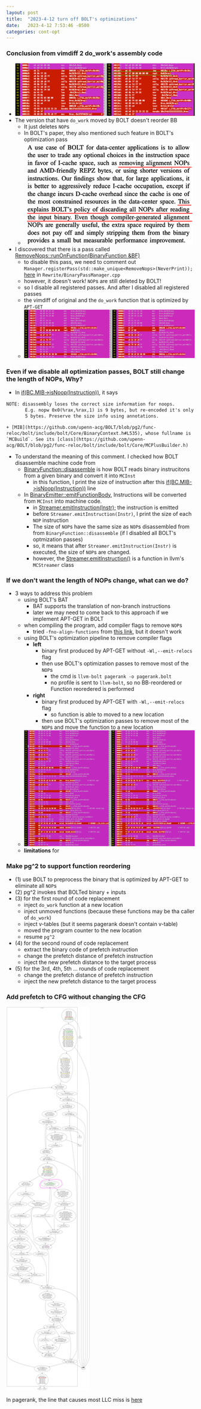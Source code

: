 ```yaml
---
layout: post
title:  "2023-4-12 turn off BOLT's optimizations"
date:   2023-4-12 7:53:46 -0500
categories: cont-opt 
---
```

### Conclusion from vimdiff 2 do_work's assembly code
- ![screenshot3](/assets/2023-04-12/s3.png)
- The version that have `do_work` moved by BOLT doesn't reorder BB
    + It just deletes `NOP`s
    + In BOLT's paper, they also mentioned such feature in BOLT's optimization pass
    + ![screenshot1](/assets/2023-04-12/s1.png)
- I discovered that there is a pass called [RemoveNops::runOnFunction(BinaryFunction &BF)](https://github.com/upenn-acg/BOLT/blob/pg2/func-reloc/bolt/lib/Passes/BinaryPasses.cpp#L1828)
    + to disable this pass, we need to comment out `Manager.registerPass(std::make_unique<RemoveNops>(NeverPrint));` [here](https://github.com/upenn-acg/BOLT/blob/pg2/func-reloc/bolt/lib/Rewrite/BinaryPassManager.cpp#L340) in `Rewrite/BinaryPassManager.cpp` 
    + however, it doesn't work! `NOP`s are still deleted by BOLT!
    + so I disable all registered passes. And after I disabled all registered passes
    + the vimdiff of original and the `do_work` function that is optimized by `APT-GET`
    + ![screenshot2](/assets/2023-04-12/s2.png)

### Even if we disable all optimization passes, BOLT still change the length of NOPs, Why?
- In [if(BC.MIB->isNoop(Instruction))](https://github.com/upenn-acg/BOLT/blob/pg2/func-reloc/bolt/lib/Core/BinaryFunction.cpp#L1411), it says
```
NOTE: disassembly loses the correct size information for noops.
       E.g. nopw 0x0(%rax,%rax,1) is 9 bytes, but re-encoded it's only
       5 bytes. Preserve the size info using annotations.
```
    + [MIB](https://github.com/upenn-acg/BOLT/blob/pg2/func-reloc/bolt/include/bolt/Core/BinaryContext.h#L535), whose fullname is `MCBuild`. See its [class](https://github.com/upenn-acg/BOLT/blob/pg2/func-reloc/bolt/include/bolt/Core/MCPlusBuilder.h)
- To understand the meaning of this comment. I checked how BOLT disassemble machine code from 
    + [BinaryFunction::disassemble](https://github.com/upenn-acg/BOLT/blob/pg2/func-reloc/bolt/lib/Core/BinaryFunction.cpp#L1202) is how BOLT reads binary instrucitons from a given binary and convert it into `MCInst`
        * in this function, I print the size of instruction after this [if(BC.MIB->isNoop(Instruction))](https://github.com/upenn-acg/BOLT/blob/pg2/func-reloc/bolt/lib/Core/BinaryFunction.cpp#L1411) line
    + In [BinaryEmitter::emitFunctionBody](https://github.com/upenn-acg/BOLT/blob/pg2/func-reloc/bolt/lib/Core/BinaryEmitter.cpp#L398), Instructions will be converted from `MCInst` into machine code.
        * in [Streamer.emitInstruction(Instr);](https://github.com/upenn-acg/BOLT/blob/pg2/func-reloc/bolt/lib/Core/BinaryEmitter.cpp#L478) the instruction is emitted
        * before `Streamer.emitInstruction(Instr)`, I print the size of each `NOP` instruction
        * The size of `NOP`s have the same size as `NOP`s disassembled from from `BinaryFunction::disassemble` (if I disabled all BOLT's optmization passes)
        * so, it means that after `Streamer.emitInstruction(Instr)` is executed, the size of `NOP`s are changed.
        * however, the [Streamer.emitInstruction()](https://llvm.org/doxygen/classllvm_1_1MCStreamer.html#a2e263d122b10b0bcc1bbf6c63202208c) is a function in llvm's `MCStreamer` class

### If we don't want the length of NOPs change, what can we do?
- 3 ways to address this problem
    + using BOLT's BAT
        * BAT supports the translation of non-branch instructions
        * later we may need to come back to this approach if we implement APT-GET in BOLT
    + when compiling the program, add compiler flags to remove `NOP`s
        * tried `-fno-align-functions` from [this link](https://stackoverflow.com/questions/7912464/why-does-gcc-pad-functions-with-nops), but it doesn't work
    + using BOLT's optimization pipeline to remove compiler flags
        * <strong>left</strong>
            - binary first produced by APT-GET without `-Wl,--emit-relocs` flag
            - then use BOLT's optimization passes to remove most of the `NOP`s
                + the cmd is `llvm-bolt pagerank -o pagerank.bolt`
                + no profile is sent to `llvm-bolt`, so no BB-reordered or Function reoredered is performed
        * <strong>right</strong>
            - binary first produced by APT-GET with `-Wl,--emit-relocs` flag 
                + so function is able to moved to a new location
            - then use BOLT's optimization passes to remove most of the `NOP`s and move the function to a new location
    + ![screenshot4](/assets/2023-04-12/s4.png)
    + <strong>limitations</strong> for 

### Make pg^2 to support function reordering
+ (1) use BOLT to preprocess the binary that is optimized by APT-GET to eliminate all `NOP`s
+ (2) pg^2 invokes that BOLTed binary + inputs
+ (3) for the first round of code replacement
    - inject `do_work` function at a new location
    - inject unmoved functions (because these functions may be tha caller of `do_work`)
    - inject v-tables (but it seems pagerank doesn't contain v-table)
    - moved the program counter to the new location
    - resume `pg^2`
+ (4) for the second round of code replacement
    - extract the binary code of prefetch instruction
    - change the prefetch distance of prefetch instruction
    - inject the new prefetch distance to the target process
+ (5) for the 3rd, 4th, 5th ... rounds of code replacement
    - change the prefetch distance of prefetch instruction
    - inject the new prefetch distance to the target process

### Add prefetch to CFG without changing the CFG
![s7_hilight](/assets/2023-02-25/opt_highlight.png)

In pagerank, the line that causes most LLC miss is [here](https://github.com/upenn-acg/floar/blob/master/apt-get/CRONO/apps/pagerank/pagerank_lock.cc#L117)
